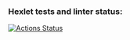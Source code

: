 ### Hexlet tests and linter status:
[![Actions Status](https://github.com/PavelMaken/frontend-project-46/workflows/hexlet-check/badge.svg)](https://github.com/PavelMaken/frontend-project-46/actions)